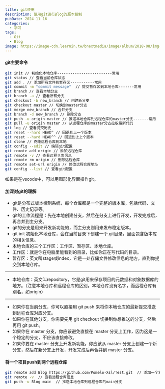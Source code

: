 ```yaml
---
title: git使用
description: 使用git进行Blog的版本控制
pubDate: 2024 11 16
categories:
  - 学习
tags:
  - Git
  - Blog
image: https://image-cdn.learnin.tw/bnextmedia/image/album/2018-08/img-1535339327-11350.jpg?w=600&output=webp
---
```


#### git主要命令

```bash
git init // 初始化本地仓库-------------------------常用
git status // 查看当前仓库状态
git add . // 添加所有文件到暂存区-----------常用
git commit -m "commit message"  // 提交暂存区到本地仓库-------常用
git branch // 查看本地分支
git branch -a // 查看所有分支
git checkout -b new_branch // 创建新分支
git checkout master // 切换到master分支
git merge new_branch // 合并分支
git branch -d new_branch // 删除分支
git push -u origin master // 推送本地仓库到远程仓库的master分支-------常用
git pull -u origin master // 从远程仓库的master分支拉取最新代码
git log // 查看提交历史
git reset --hard HEAD^ // 回退到上一个版本
git reset --hard HEAD^^ // 回退到上上个版本
git clone // 克隆远程仓库到本地
git config --edit // 编辑git配置
git remote add origin // 添加远程仓库
git remote -v // 查看远程仓库信息
git remote rm origin // 删除远程仓库
git remote set-url origin // 修改远程仓库地址
git config --list // 查看git配置
```

如果是在vscode中，可以用图形化界面操作git。

#### 加深对git的理解

- git是分布式版本控制系统，每个仓库都是一个完整的版本库，包括代码、文件、历史记录等。
- git的工作流程是：先在本地创建分支，然后在分支上进行开发，开发完成后，再合并到主分支。
- git的分支是用来开发新功能的，而主分支则用来发布稳定版本。
- git init 初始化本地仓库，会在当前目录下创建一个.git目录，里面包含版本库的相关信息。
- 本地仓库的三个工作区：工作区、暂存区、本地仓库。
- 工作区：就是你在电脑里能看到的目录，比如你正在写代码的目录。
- 暂存区：英文叫stage或index，它是一处存储文件修改信息的地方，直到你提交到本地仓库。

---

- 本地仓库：英文叫repository，它是git用来保存项目的元数据和对象数据库的地方。（注意本地仓库和远程仓库的区别，本地仓库没有名字，而远程仓库有别名，如origin）

---

- 如果你在当前分支，你可以直接用 git push 来将你本地仓库的最新提交推送到远程仓库对应分支。
- 如果你在其他分支，你需要先用 git checkout 切换到你想推送的分支，然后再用 git push。
- 如果你在 master 分支，你应该避免直接在 master 分支上工作，因为这是一个稳定的分支，不应该直接修改。
- 如果你要在 master 分支上开发新功能，你应该从 master 分支上创建一个新分支，然后在新分支上开发，开发完成后再合并到 master 分支。

#### 将一个项目push到两个远程仓库

```bash
git remote add Blog https://github.com/Pomelo-Xsl/Test.git  // 添加一个名为Blog的远程仓库
git remote -v  // 查看远程仓库信息
git push -u Blog main  // 推送本地仓库到远程仓库的main分支
```
